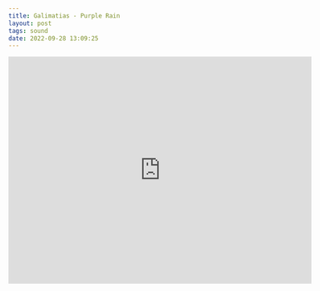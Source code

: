 ```yaml
---
title: Galimatias - Purple Rain
layout: post
tags: sound
date: 2022-09-28 13:09:25
---
```

<iframe width="603" height="452" src="https://www.youtube.com/embed/uW6WsvqzLaE" frameborder="0" allowfullscreen="true"></iframe>
